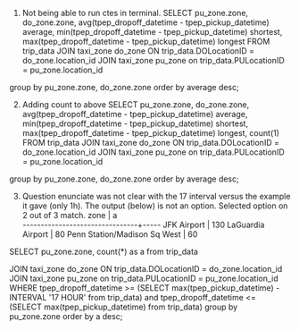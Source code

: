 1. Not being able to run ctes in terminal.
SELECT pu_zone.zone, do_zone.zone, avg(tpep_dropoff_datetime - tpep_pickup_datetime) average, min(tpep_dropoff_datetime - tpep_pickup_datetime) shortest, max(tpep_dropoff_datetime - tpep_pickup_datetime) longest FROM trip_data
JOIN taxi_zone do_zone
        ON trip_data.DOLocationID = do_zone.location_id 
JOIN taxi_zone pu_zone
	on trip_data.PULocationID = pu_zone.location_id
        
 group by pu_zone.zone, do_zone.zone
 order by average desc;
 
 2.  Adding count to above
 SELECT pu_zone.zone, do_zone.zone, avg(tpep_dropoff_datetime - tpep_pickup_datetime) average, min(tpep_dropoff_datetime - tpep_pickup_datetime) shortest, max(tpep_dropoff_datetime - tpep_pickup_datetime) longest, count(1) FROM trip_data
JOIN taxi_zone do_zone
        ON trip_data.DOLocationID = do_zone.location_id 
JOIN taxi_zone pu_zone
	on trip_data.PULocationID = pu_zone.location_id
        
 group by pu_zone.zone, do_zone.zone
 order by average desc;

3. Question enunciate was not clear with the 17 interval versus the example it gave (only 1h). The output (below) is not an option. Selected option on 2 out of 3 match.
              zone              |  a  
--------------------------------+-----
 JFK Airport                    | 130
 LaGuardia Airport              |  80
 Penn Station/Madison Sq West   |  60

 SELECT pu_zone.zone, count(*) as a
 from trip_data
 
 JOIN taxi_zone do_zone
        ON trip_data.DOLocationID = do_zone.location_id 
 JOIN taxi_zone pu_zone
	on trip_data.PULocationID = pu_zone.location_id
 WHERE tpep_dropoff_datetime >= (SELECT max(tpep_pickup_datetime) - INTERVAL '17 HOUR' from trip_data)
 and  tpep_dropoff_datetime <= (SELECT max(tpep_pickup_datetime) from trip_data)
 group by pu_zone.zone
 order by a desc;
 
 
 
